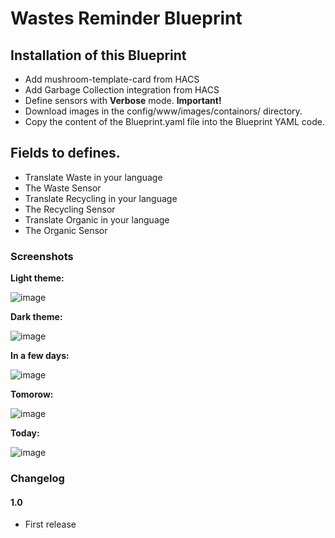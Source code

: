 # Wastes Reminder Blueprint

## Installation of this Blueprint

- Add mushroom-template-card from HACS
- Add Garbage Collection integration from HACS
- Define sensors with **Verbose** mode. **Important!**
- Download images in the config/www/images/containors/ directory.
- Copy the content of the Blueprint.yaml file into the Blueprint YAML code.

 ## Fields to defines.
 - Translate Waste in your language
 - The Waste Sensor
 - Translate Recycling in your language
 - The Recycling Sensor
 - Translate Organic in your language
 - The Organic Sensor

### Screenshots

**Light theme:**<br>

![image](https://user-images.githubusercontent.com/83040228/217059160-43e25136-5ae5-4f73-a143-95f4f442c2a9.jpeg)

**Dark theme:**<br>

![image](https://user-images.githubusercontent.com/83040228/217059251-8d8e1b15-dd0f-494b-8174-f9071478311d.jpeg)

**In a few days:**<br>

![image](https://user-images.githubusercontent.com/83040228/217059308-f70fab1b-adeb-497f-8e4e-3b08f9e410bd.jpeg) 

**Tomorow:**<br>

![image](https://user-images.githubusercontent.com/83040228/217059356-409aaa90-2930-46b3-a0ef-43c2e5476f4b.jpeg)

**Today:**<br>

![image](https://user-images.githubusercontent.com/83040228/217246701-01d8e2eb-08cc-4f4f-bee4-0b260438c8be.jpeg)


### Changelog
#### 1.0
- First release
